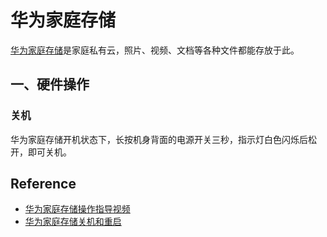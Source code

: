 # 华为家庭存储

[华为家庭存储](https://consumer.huawei.com/cn/storage/memo-space/)是家庭私有云，照片、视频、文档等各种文件都能存放于此。

## 一、硬件操作

### 关机

华为家庭存储开机状态下，长按机身背面的电源开关三秒，指示灯白色闪烁后松开，即可关机。

## Reference

- [华为家庭存储操作指导视频](https://tips-p01-drcn.dbankcdn.cn/hwtips/banner/topic/AS6020-02/zh-CN/SF-10190180_f2420.html?cid=11054&channel=03)
- [华为家庭存储关机和重启](https://consumer.huawei.com/cn/support/content/zh-cn15916709/)

